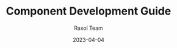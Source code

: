---
title: Component Development Guide
description: Guide for developing components in Raxol Terminal Emulator
date: 2023-04-04
author: Raxol Team
section: components
tags: [components, development, guide]
--- 